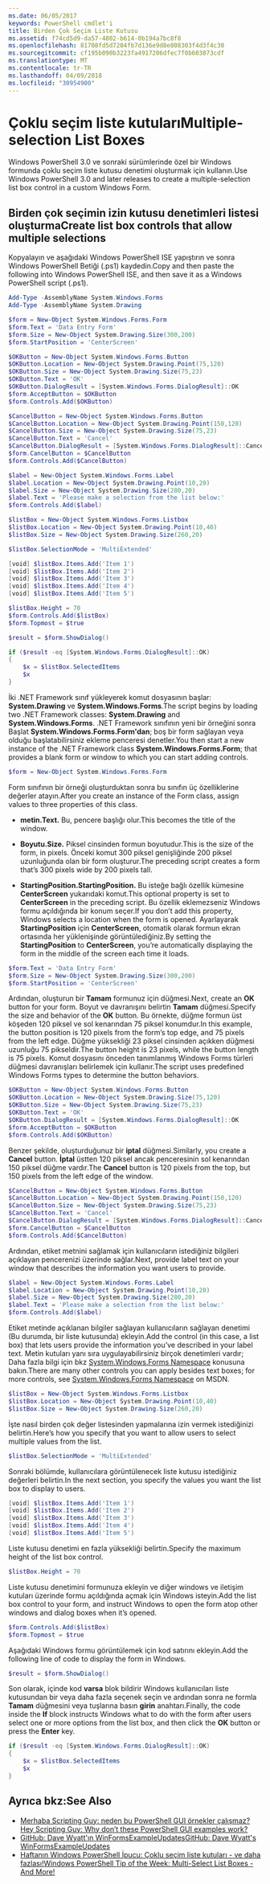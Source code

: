 ```yaml
---
ms.date: 06/05/2017
keywords: PowerShell cmdlet'i
title: Birden Çok Seçim Liste Kutusu
ms.assetid: f74cd5d9-da57-4802-b614-0b194a7bc8f8
ms.openlocfilehash: 81708fd5d7204fb7d136e9d8e808303f4d3f4c30
ms.sourcegitcommit: cf195b090b3223fa4917206dfec7f0b603873cdf
ms.translationtype: MT
ms.contentlocale: tr-TR
ms.lasthandoff: 04/09/2018
ms.locfileid: "30954900"
---
```

# <a name="multiple-selection-list-boxes"></a><span data-ttu-id="f2f2b-103">Çoklu seçim liste kutuları</span><span class="sxs-lookup"><span data-stu-id="f2f2b-103">Multiple-selection List Boxes</span></span>

<span data-ttu-id="f2f2b-104">Windows PowerShell 3.0 ve sonraki sürümlerinde özel bir Windows formunda çoklu seçim liste kutusu denetimi oluşturmak için kullanın.</span><span class="sxs-lookup"><span data-stu-id="f2f2b-104">Use Windows PowerShell 3.0 and later releases to create a multiple-selection list box control in a custom Windows Form.</span></span>

## <a name="create-list-box-controls-that-allow-multiple-selections"></a><span data-ttu-id="f2f2b-105">Birden çok seçimin izin kutusu denetimleri listesi oluşturma</span><span class="sxs-lookup"><span data-stu-id="f2f2b-105">Create list box controls that allow multiple selections</span></span>

<span data-ttu-id="f2f2b-106">Kopyalayın ve aşağıdaki Windows PowerShell ISE yapıştırın ve sonra Windows PowerShell Betiği (.ps1) kaydedin.</span><span class="sxs-lookup"><span data-stu-id="f2f2b-106">Copy and then paste the following into Windows PowerShell ISE, and then save it as a Windows PowerShell script (.ps1).</span></span>

```powershell
Add-Type -AssemblyName System.Windows.Forms
Add-Type -AssemblyName System.Drawing

$form = New-Object System.Windows.Forms.Form
$form.Text = 'Data Entry Form'
$form.Size = New-Object System.Drawing.Size(300,200)
$form.StartPosition = 'CenterScreen'

$OKButton = New-Object System.Windows.Forms.Button
$OKButton.Location = New-Object System.Drawing.Point(75,120)
$OKButton.Size = New-Object System.Drawing.Size(75,23)
$OKButton.Text = 'OK'
$OKButton.DialogResult = [System.Windows.Forms.DialogResult]::OK
$form.AcceptButton = $OKButton
$form.Controls.Add($OKButton)

$CancelButton = New-Object System.Windows.Forms.Button
$CancelButton.Location = New-Object System.Drawing.Point(150,120)
$CancelButton.Size = New-Object System.Drawing.Size(75,23)
$CancelButton.Text = 'Cancel'
$CancelButton.DialogResult = [System.Windows.Forms.DialogResult]::Cancel
$form.CancelButton = $CancelButton
$form.Controls.Add($CancelButton)

$label = New-Object System.Windows.Forms.Label
$label.Location = New-Object System.Drawing.Point(10,20)
$label.Size = New-Object System.Drawing.Size(280,20)
$label.Text = 'Please make a selection from the list below:'
$form.Controls.Add($label)

$listBox = New-Object System.Windows.Forms.Listbox
$listBox.Location = New-Object System.Drawing.Point(10,40)
$listBox.Size = New-Object System.Drawing.Size(260,20)

$listBox.SelectionMode = 'MultiExtended'

[void] $listBox.Items.Add('Item 1')
[void] $listBox.Items.Add('Item 2')
[void] $listBox.Items.Add('Item 3')
[void] $listBox.Items.Add('Item 4')
[void] $listBox.Items.Add('Item 5')

$listBox.Height = 70
$form.Controls.Add($listBox)
$form.Topmost = $true

$result = $form.ShowDialog()

if ($result -eq [System.Windows.Forms.DialogResult]::OK)
{
    $x = $listBox.SelectedItems
    $x
}
```

<span data-ttu-id="f2f2b-107">İki .NET Framework sınıf yükleyerek komut dosyasının başlar: **System.Drawing** ve **System.Windows.Forms**.</span><span class="sxs-lookup"><span data-stu-id="f2f2b-107">The script begins by loading two .NET Framework classes: **System.Drawing** and **System.Windows.Forms**.</span></span> <span data-ttu-id="f2f2b-108">.NET Framework sınıfının yeni bir örneğini sonra Başlat **System.Windows.Forms.Form'dan**; boş bir form sağlayan veya olduğu başlatabilirsiniz ekleme penceresi denetler.</span><span class="sxs-lookup"><span data-stu-id="f2f2b-108">You then start a new instance of the .NET Framework class **System.Windows.Forms.Form**; that provides a blank form or window to which you can start adding controls.</span></span>

```powershell
$form = New-Object System.Windows.Forms.Form
```

<span data-ttu-id="f2f2b-109">Form sınıfının bir örneği oluşturduktan sonra bu sınıfın üç özelliklerine değerler atayın.</span><span class="sxs-lookup"><span data-stu-id="f2f2b-109">After you create an instance of the Form class, assign values to three properties of this class.</span></span>

- <span data-ttu-id="f2f2b-110">**metin.**</span><span class="sxs-lookup"><span data-stu-id="f2f2b-110">**Text.**</span></span> <span data-ttu-id="f2f2b-111">Bu, pencere başlığı olur.</span><span class="sxs-lookup"><span data-stu-id="f2f2b-111">This becomes the title of the window.</span></span>

- <span data-ttu-id="f2f2b-112">**Boyutu.**</span><span class="sxs-lookup"><span data-stu-id="f2f2b-112">**Size.**</span></span> <span data-ttu-id="f2f2b-113">Piksel cinsinden formun boyutudur.</span><span class="sxs-lookup"><span data-stu-id="f2f2b-113">This is the size of the form, in pixels.</span></span> <span data-ttu-id="f2f2b-114">Önceki komut 300 piksel genişliğinde 200 piksel uzunluğunda olan bir form oluşturur.</span><span class="sxs-lookup"><span data-stu-id="f2f2b-114">The preceding script creates a form that’s 300 pixels wide by 200 pixels tall.</span></span>

- <span data-ttu-id="f2f2b-115">**StartingPosition.**</span><span class="sxs-lookup"><span data-stu-id="f2f2b-115">**StartingPosition.**</span></span> <span data-ttu-id="f2f2b-116">Bu isteğe bağlı özellik kümesine **CenterScreen** yukarıdaki komut.</span><span class="sxs-lookup"><span data-stu-id="f2f2b-116">This optional property is set to **CenterScreen** in the preceding script.</span></span> <span data-ttu-id="f2f2b-117">Bu özellik eklemezseniz Windows formu açıldığında bir konum seçer.</span><span class="sxs-lookup"><span data-stu-id="f2f2b-117">If you don’t add this property, Windows selects a location when the form is opened.</span></span> <span data-ttu-id="f2f2b-118">Ayarlayarak **StartingPosition** için **CenterScreen**, otomatik olarak formun ekran ortasında her yüklenişinde görüntülediğiniz.</span><span class="sxs-lookup"><span data-stu-id="f2f2b-118">By setting the **StartingPosition** to **CenterScreen**, you’re automatically displaying the form in the middle of the screen each time it loads.</span></span>

```powershell
$form.Text = 'Data Entry Form'
$form.Size = New-Object System.Drawing.Size(300,200)
$form.StartPosition = 'CenterScreen'
```

<span data-ttu-id="f2f2b-119">Ardından, oluşturun bir **Tamam** formunuz için düğmesi.</span><span class="sxs-lookup"><span data-stu-id="f2f2b-119">Next, create an **OK** button for your form.</span></span> <span data-ttu-id="f2f2b-120">Boyut ve davranışını belirtin **Tamam** düğmesi.</span><span class="sxs-lookup"><span data-stu-id="f2f2b-120">Specify the size and behavior of the **OK** button.</span></span> <span data-ttu-id="f2f2b-121">Bu örnekte, düğme formun üst köşeden 120 piksel ve sol kenarından 75 piksel konumdur.</span><span class="sxs-lookup"><span data-stu-id="f2f2b-121">In this example, the button position is 120 pixels from the form’s top edge, and 75 pixels from the left edge.</span></span> <span data-ttu-id="f2f2b-122">Düğme yüksekliği 23 piksel cinsinden açıkken düğmesi uzunluğu 75 pikseldir.</span><span class="sxs-lookup"><span data-stu-id="f2f2b-122">The button height is 23 pixels, while the button length is 75 pixels.</span></span> <span data-ttu-id="f2f2b-123">Komut dosyasını önceden tanımlanmış Windows Forms türleri düğmesi davranışları belirlemek için kullanır.</span><span class="sxs-lookup"><span data-stu-id="f2f2b-123">The script uses predefined Windows Forms types to determine the button behaviors.</span></span>

```powershell
$OKButton = New-Object System.Windows.Forms.Button
$OKButton.Location = New-Object System.Drawing.Size(75,120)
$OKButton.Size = New-Object System.Drawing.Size(75,23)
$OKButton.Text = 'OK'
$OKButton.DialogResult = [System.Windows.Forms.DialogResult]::OK
$form.AcceptButton = $OKButton
$form.Controls.Add($OKButton)
```

<span data-ttu-id="f2f2b-124">Benzer şekilde, oluşturduğunuz bir **iptal** düğmesi.</span><span class="sxs-lookup"><span data-stu-id="f2f2b-124">Similarly, you create a **Cancel** button.</span></span> <span data-ttu-id="f2f2b-125">**İptal** üstten 120 piksel ancak penceresinin sol kenarından 150 piksel düğme vardır.</span><span class="sxs-lookup"><span data-stu-id="f2f2b-125">The **Cancel** button is 120 pixels from the top, but 150 pixels from the left edge of the window.</span></span>

```powershell
$CancelButton = New-Object System.Windows.Forms.Button
$CancelButton.Location = New-Object System.Drawing.Point(150,120)
$CancelButton.Size = New-Object System.Drawing.Size(75,23)
$CancelButton.Text = 'Cancel'
$CancelButton.DialogResult = [System.Windows.Forms.DialogResult]::Cancel
$form.CancelButton = $CancelButton
$form.Controls.Add($CancelButton)
```

<span data-ttu-id="f2f2b-126">Ardından, etiket metnini sağlamak için kullanıcıların istediğiniz bilgileri açıklayan pencerenizi üzerinde sağlar.</span><span class="sxs-lookup"><span data-stu-id="f2f2b-126">Next, provide label text on your window that describes the information you want users to provide.</span></span>

```powershell
$label = New-Object System.Windows.Forms.Label
$label.Location = New-Object System.Drawing.Point(10,20)
$label.Size = New-Object System.Drawing.Size(280,20)
$label.Text = 'Please make a selection from the list below:'
$form.Controls.Add($label)
```

<span data-ttu-id="f2f2b-127">Etiket metinde açıklanan bilgiler sağlayan kullanıcıların sağlayan denetimi (Bu durumda, bir liste kutusunda) ekleyin.</span><span class="sxs-lookup"><span data-stu-id="f2f2b-127">Add the control (in this case, a list box) that lets users provide the information you’ve described in your label text.</span></span> <span data-ttu-id="f2f2b-128">Metin kutuları yanı sıra uygulayabilirsiniz birçok denetimleri vardır; Daha fazla bilgi için bkz [System.Windows.Forms Namespace](http://msdn.microsoft.com/library/k50ex0x9(v=vs.110).aspx) konusuna bakın.</span><span class="sxs-lookup"><span data-stu-id="f2f2b-128">There are many other controls you can apply besides text boxes; for more controls, see [System.Windows.Forms Namespace](http://msdn.microsoft.com/library/k50ex0x9(v=vs.110).aspx) on MSDN.</span></span>

```powershell
$listBox = New-Object System.Windows.Forms.Listbox
$listBox.Location = New-Object System.Drawing.Point(10,40)
$listBox.Size = New-Object System.Drawing.Size(260,20)
```

<span data-ttu-id="f2f2b-129">İşte nasıl birden çok değer listesinden yapmalarına izin vermek istediğinizi belirtin.</span><span class="sxs-lookup"><span data-stu-id="f2f2b-129">Here’s how you specify that you want to allow users to select multiple values from the list.</span></span>

```powershell
$listBox.SelectionMode = 'MultiExtended'
```

<span data-ttu-id="f2f2b-130">Sonraki bölümde, kullanıcılara görüntülenecek liste kutusu istediğiniz değerleri belirtin.</span><span class="sxs-lookup"><span data-stu-id="f2f2b-130">In the next section, you specify the values you want the list box to display to users.</span></span>

```powershell
[void] $listBox.Items.Add('Item 1')
[void] $listBox.Items.Add('Item 2')
[void] $listBox.Items.Add('Item 3')
[void] $listBox.Items.Add('Item 4')
[void] $listBox.Items.Add('Item 5')
```

<span data-ttu-id="f2f2b-131">Liste kutusu denetimi en fazla yüksekliği belirtin.</span><span class="sxs-lookup"><span data-stu-id="f2f2b-131">Specify the maximum height of the list box control.</span></span>

```powershell
$listBox.Height = 70
```

<span data-ttu-id="f2f2b-132">Liste kutusu denetimini formunuza ekleyin ve diğer windows ve iletişim kutuları üzerinde formu açıldığında açmak için Windows isteyin.</span><span class="sxs-lookup"><span data-stu-id="f2f2b-132">Add the list box control to your form, and instruct Windows to open the form atop other windows and dialog boxes when it’s opened.</span></span>

```powershell
$form.Controls.Add($listBox)
$form.Topmost = $true
```

<span data-ttu-id="f2f2b-133">Aşağıdaki Windows formu görüntülemek için kod satırını ekleyin.</span><span class="sxs-lookup"><span data-stu-id="f2f2b-133">Add the following line of code to display the form in Windows.</span></span>

```powershell
$result = $form.ShowDialog()
```

<span data-ttu-id="f2f2b-134">Son olarak, içinde kod **varsa** blok bildirir Windows kullanıcıları liste kutusundan bir veya daha fazla seçenek seçin ve ardından sonra ne formla **Tamam** düğmesini veya tuşlarına basın **girin**  anahtarı.</span><span class="sxs-lookup"><span data-stu-id="f2f2b-134">Finally, the code inside the **If** block instructs Windows what to do with the form after users select one or more options from the list box, and then click the **OK** button or press the **Enter** key.</span></span>

```powershell
if ($result -eq [System.Windows.Forms.DialogResult]::OK)
{
    $x = $listBox.SelectedItems
    $x
}
```

## <a name="see-also"></a><span data-ttu-id="f2f2b-135">Ayrıca bkz:</span><span class="sxs-lookup"><span data-stu-id="f2f2b-135">See Also</span></span>

- [<span data-ttu-id="f2f2b-136">Merhaba Scripting Guy: neden bu PowerShell GUI örnekler çalışmaz?</span><span class="sxs-lookup"><span data-stu-id="f2f2b-136">Hey Scripting Guy:  Why don’t these PowerShell GUI examples work?</span></span>](http://go.microsoft.com/fwlink/?LinkId=506644)
- [<span data-ttu-id="f2f2b-137">GitHub: Dave Wyatt'ın WinFormsExampleUpdates</span><span class="sxs-lookup"><span data-stu-id="f2f2b-137">GitHub: Dave Wyatt's WinFormsExampleUpdates</span></span>](https://github.com/dlwyatt/WinFormsExampleUpdates)
- [<span data-ttu-id="f2f2b-138">Haftanın Windows PowerShell İpucu: Çoklu seçim liste kutuları - ve daha fazlası!</span><span class="sxs-lookup"><span data-stu-id="f2f2b-138">Windows PowerShell Tip of the Week:  Multi-Select List Boxes - And More!</span></span>](http://technet.microsoft.com/library/ff730950.aspx)